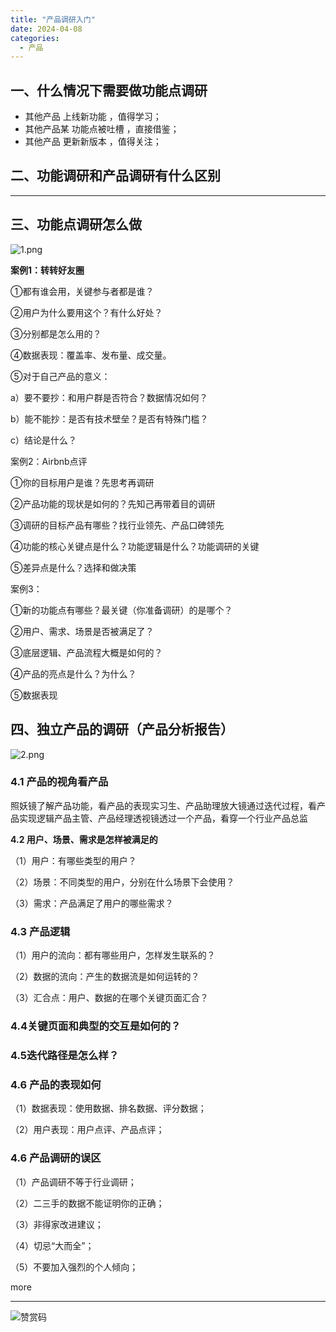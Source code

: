```yaml
---
title: "产品调研入门"
date: 2024-04-08
categories:
  - 产品
---
```



## 一、什么情况下需要做功能点调研

<!-- more -->

- 其他产品 上线新功能 ，值得学习；
- 其他产品某 功能点被吐槽 ，直接借鉴；
- 其他产品 更新新版本 ，值得关注；

## 二、功能调研和产品调研有什么区别

****

## 三、功能点调研怎么做

![1.png](../../../../assets/images/1.png)

**案例1：转转好友圈**

①都有谁会用，关键参与者都是谁？

②用户为什么要用这个？有什么好处？

③分别都是怎么用的？

④数据表现：覆盖率、发布量、成交量。

⑤对于自己产品的意义：

a）要不要抄：和用户群是否符合？数据情况如何？

b）能不能抄：是否有技术壁垒？是否有特殊门槛？

c）结论是什么？

案例2：Airbnb点评

①你的目标用户是谁？先思考再调研

②产品功能的现状是如何的？先知己再带着目的调研

③调研的目标产品有哪些？找行业领先、产品口碑领先

④功能的核心关键点是什么？功能逻辑是什么？功能调研的关键

⑤差异点是什么？选择和做决策

案例3：

①新的功能点有哪些？最关键（你准备调研）的是哪个？

②用户、需求、场景是否被满足了？

③底层逻辑、产品流程大概是如何的？

④产品的亮点是什么？为什么？

⑤数据表现

## 四、独立产品的调研（产品分析报告）

![2.png](../../../../assets/images/2.png)

### 4.1 产品的视角看产品

照妖镜了解产品功能，看产品的表现实习生、产品助理放大镜通过迭代过程，看产品实现逻辑产品主管、产品经理透视镜透过一个产品，看穿一个行业产品总监

**4.2 用户、场景、需求是怎样被满足的**

（1）用户：有哪些类型的用户？

（2）场景：不同类型的用户，分别在什么场景下会使用？

（3）需求：产品满足了用户的哪些需求？

### 4.3 产品逻辑

（1）用户的流向：都有哪些用户，怎样发生联系的？

（2）数据的流向：产生的数据流是如何运转的？

（3）汇合点：用户、数据的在哪个关键页面汇合？

### 4.4关键页面和典型的交互是如何的？

### 4.5迭代路径是怎么样？

### 4.6 产品的表现如何

（1）数据表现：使用数据、排名数据、评分数据；

（2）用户表现：用户点评、产品点评；

### 4.6 产品调研的误区

（1）产品调研不等于行业调研；

（2）二三手的数据不能证明你的正确；

（3）非得家改进建议；

（4）切忌“大而全”；

（5）不要加入强烈的个人倾向；

more

****

![赞赏码](../../../../assets/images/赞赏码)